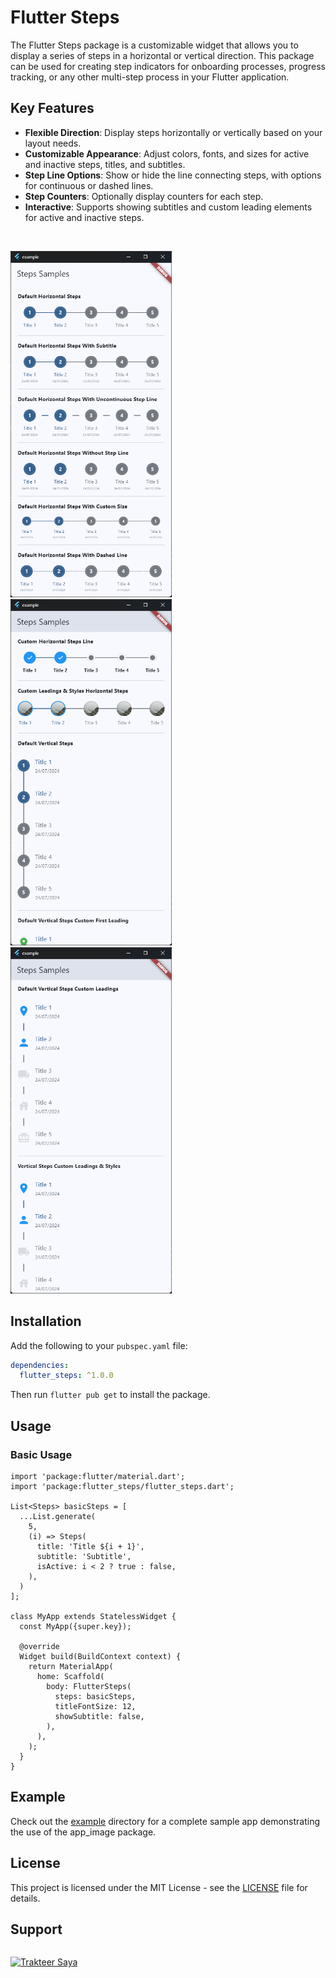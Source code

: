 # Flutter Steps

The Flutter Steps package is a customizable widget that allows you to display a series of steps in a horizontal or vertical direction. This package can be used for creating step indicators for onboarding processes, progress tracking, or any other multi-step process in your Flutter application.

## Key Features

- **Flexible Direction**: Display steps horizontally or vertically based on your layout needs.
- **Customizable Appearance**: Adjust colors, fonts, and sizes for active and inactive steps, titles, and subtitles.
- **Step Line Options**: Show or hide the line connecting steps, with options for continuous or dashed lines.
- **Step Counters**: Optionally display counters for each step.
- **Interactive**: Supports showing subtitles and custom leading elements for active and inactive steps.

<br/>
<p align="left">
  <img src="1.png" alt="Image 1" height="554" style="margin-right: 10px;">
  <img src="2.png" alt="Image 2" height="554" style="margin-right: 10px;">
  <img src="3.png" alt="Image 2" height="554" style="margin-right: 10px;">
</p>

## Installation

Add the following to your `pubspec.yaml` file:

```yaml
dependencies:
  flutter_steps: ^1.0.0
```

Then run `flutter pub get` to install the package.

## Usage
### Basic Usage

```
import 'package:flutter/material.dart';
import 'package:flutter_steps/flutter_steps.dart';

List<Steps> basicSteps = [
  ...List.generate(
    5,
    (i) => Steps(
      title: 'Title ${i + 1}',
      subtitle: 'Subtitle',
      isActive: i < 2 ? true : false,
    ),
  )
];

class MyApp extends StatelessWidget {
  const MyApp({super.key});

  @override
  Widget build(BuildContext context) {
    return MaterialApp(
      home: Scaffold(
        body: FlutterSteps(
          steps: basicSteps,
          titleFontSize: 12,
          showSubtitle: false,
        ),
      ),
    );
  }
}
```

## Example
Check out the [example](example) directory for a complete sample app demonstrating the use of the app_image package.

## License
This project is licensed under the MIT License - see the [LICENSE](LICENSE) file for details.

## Support

<a href="https://trakteer.id/elrizwiraswara/tip" target="_blank"><img id="wse-buttons-preview" src="https://cdn.trakteer.id/images/embed/trbtn-red-6.png?date=18-11-2023" height="40" style="border:0px;height:40px;margin-top:14px" alt="Trakteer Saya"></a>
